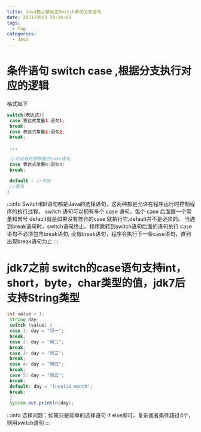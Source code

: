 ```yaml
---
title: Java核⼼基础之Switch条件分⽀语句
date: 2021/09/3 20:24:00
tags:
  - Tag
categories:
  - Java
---
```


# 条件语句 switch case ,根据分⽀执⾏对应的逻辑
格式如下
```java
switch(表达式){
 case 表达式常量1:语句1;
 break;
 case 表达式常量2:语句2;
 break;

 ...

 //可以有任意数量的case语句
 case 表达式常量n:语句n;
 break;

 default : //可选
 //语句
}
```
:::info
Switch和if语句都是Java的选择语句，这两种都是允许在程序运⾏时控制程序的执⾏过程。
switch 语句可以拥有多个 case 语句，每个 case 后⾯跟⼀个常量和冒号
default就是如果没有符合的case 就执⾏它,default并不是必须的。
当遇到break语句时，switch语句终⽌。程序跳转到switch语句后⾯的语句执⾏
case语句不必须包含break语句, 没有break语句，程序会执⾏下⼀条case语句，直到出现break语句为⽌
:::
# jdk7之前 switch的case语句⽀持int，short，byte，char类型的值，jdk7后⽀持String类型
```java
int value = 1;
 String day;
 switch (value) {
 case 1: day = "周⼀";
 break;
 case 2: day = "周⼆";
 break;
 case 3: day = "周三"; 
 break;
 case 4: day = "周四";
 break;
 case 5: day = "周五";
 break;
 default: day = "Invalid month";
 break;
 }
 System.out.println(day);
 ```
 :::info
 选择问题：如果只是简单的选择语句 if else即可，复杂或者条件超过4个，则⽤switch语句
 :::
